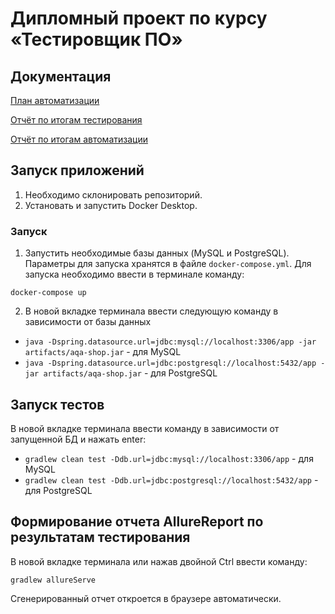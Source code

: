 # Дипломный проект по курсу «Тестировщик ПО»

## Документация 

[План автоматизации ](https://github.com/pelfegor/Diplom/blob/master/documents/Plan.md)

[Отчёт по итогам тестирования](https://github.com/pelfegor/Diplom1/blob/master/documents/Report.md)

[Отчёт по итогам автоматизации](https://github.com/pelfegor/Diplom1/blob/master/documents/Summary.md)

## Запуск приложений

1. Необходимо склонировать репозиторий.
2. Установать и запустить Docker Desktop.

### Запуск
1. Запустить необходимые базы данных (MySQL и PostgreSQL). Параметры для запуска хранятся в файле `docker-compose.yml`. Для запуска необходимо ввести в терминале команду:
```
docker-compose up
```
2. В новой вкладке терминала ввести следующую команду в зависимости от базы данных
- `java -Dspring.datasource.url=jdbc:mysql://localhost:3306/app -jar artifacts/aqa-shop.jar` - для MySQL
- `java -Dspring.datasource.url=jdbc:postgresql://localhost:5432/app -jar artifacts/aqa-shop.jar` - для PostgreSQL

## Запуск тестов
В новой вкладке терминала ввести команду в зависимости от запущенной БД  и нажать enter:
- `gradlew clean test -Ddb.url=jdbc:mysql://localhost:3306/app` - для MySQL
- `gradlew clean test -Ddb.url=jdbc:postgresql://localhost:5432/app` - для PostgreSQL

## Формирование отчета AllureReport по результатам тестирования
В новой вкладке терминала или нажав двойной Ctrl ввести команду:
```
gradlew allureServe
```
Сгенерированный отчет откроется в браузере автоматически.
